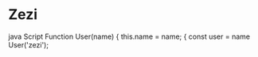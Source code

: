 # Zezi
java Script
 Function  User(name) {
   this.name = name; 
 {
 const user = name User('zezi');
 
